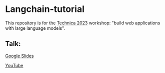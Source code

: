 # Langchain-tutorial

This repository is for the <a href="https://gotechnica.org/" target="_blank">Technica 2023</a>
workshop: "build web applications with large language models".

## Talk: 
<a href="https://docs.google.com/presentation/d/1inEdR42m3kpibYMHjVWa2pLW7tcM6nM_w7Rkxs9cFzo/edit?usp=sharing" target="_blank">Google Slides</a>

<a href="https://youtu.be/Qjj-VdBFDPQ?si=lNqI0tEK-d7-Q0um" target="_blank">YouTube</a>
